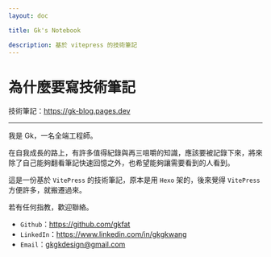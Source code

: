 ```yaml
---
layout: doc

title: Gk's Notebook

description: 基於 vitepress 的技術筆記
---
```


# 為什麼要寫技術筆記

技術筆記：https://gk-blog.pages.dev

---

我是 Gk，一名全端工程師。

在自我成長的路上，有許多值得紀錄與再三咀嚼的知識，應該要被記錄下來，將來除了自己能夠翻看筆記快速回憶之外，也希望能夠讓需要看到的人看到。

這是一份基於 `VitePress` 的技術筆記，原本是用 `Hexo` 架的，後來覺得 `VitePress` 方便許多，就搬遷過來。

若有任何指教，歡迎聯絡。

- `Github`：https://github.com/gkfat
- `LinkedIn`：https://www.linkedin.com/in/gkgkwang
- `Email`：gkgkdesign@gmail.com
